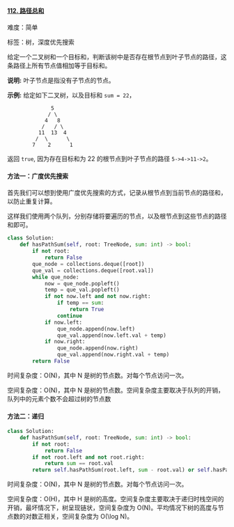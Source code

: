#### [112. 路径总和](https://leetcode-cn.com/problems/path-sum/)

难度：简单

标签：树，深度优先搜索

给定一个二叉树和一个目标和，判断该树中是否存在根节点到叶子节点的路径，这条路径上所有节点值相加等于目标和。

**说明:** 叶子节点是指没有子节点的节点。

**示例:** 
给定如下二叉树，以及目标和 `sum = 22`，

```
              5
             / \
            4   8
           /   / \
          11  13  4
         /  \      \
        7    2      1
```

返回 `true`, 因为存在目标和为 22 的根节点到叶子节点的路径 `5->4->11->2`。

#### 方法一：广度优先搜索

首先我们可以想到使用广度优先搜索的方式，记录从根节点到当前节点的路径和，以防止重复计算。

这样我们使用两个队列，分别存储将要遍历的节点，以及根节点到这些节点的路径和即可。

```python
class Solution:
    def hasPathSum(self, root: TreeNode, sum: int) -> bool:
        if not root:
            return False
        que_node = collections.deque([root])
        que_val = collections.deque([root.val])
        while que_node:
            now = que_node.popleft()
            temp = que_val.popleft()
            if not now.left and not now.right:
                if temp == sum:
                    return True
                continue
            if now.left:
                que_node.append(now.left)
                que_val.append(now.left.val + temp)
            if now.right:
                que_node.append(now.right)
                que_val.append(now.right.val + temp)
        return False
```

时间复杂度：O(N)，其中 N 是树的节点数。对每个节点访问一次。

空间复杂度：O(N)，其中 N 是树的节点数。空间复杂度主要取决于队列的开销，队列中的元素个数不会超过树的节点数

#### 方法二：递归

```python
class Solution:
    def hasPathSum(self, root: TreeNode, sum: int) -> bool:
        if not root:
            return False
        if not root.left and not root.right:
            return sum == root.val
        return self.hasPathSum(root.left, sum - root.val) or self.hasPathSum(root.right, sum - root.val)
```

时间复杂度：O(N)，其中 N 是树的节点数。对每个节点访问一次。

空间复杂度：O(H)，其中 H 是树的高度。空间复杂度主要取决于递归时栈空间的开销，最坏情况下，树呈现链状，空间复杂度为 O(N)。平均情况下树的高度与节点数的对数正相关，空间复杂度为 O(\log N)。

